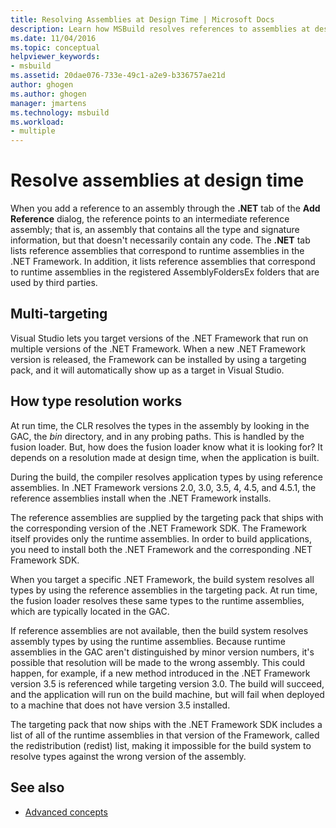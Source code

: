 ```yaml
---
title: Resolving Assemblies at Design Time | Microsoft Docs
description: Learn how MSBuild resolves references to assemblies at design time by using reference assemblies in the targeting pack.
ms.date: 11/04/2016
ms.topic: conceptual
helpviewer_keywords:
- msbuild
ms.assetid: 20dae076-733e-49c1-a2e9-b336757ae21d
author: ghogen
ms.author: ghogen
manager: jmartens
ms.technology: msbuild
ms.workload:
- multiple
---
```

# Resolve assemblies at design time

When you add a reference to an assembly through the **.NET** tab of the **Add Reference** dialog, the reference points to an intermediate reference assembly; that is, an assembly that contains all the type and signature information, but that doesn't necessarily contain any code. The **.NET** tab lists reference assemblies that correspond to runtime assemblies in the .NET Framework. In addition, it lists reference assemblies that correspond to runtime assemblies in the registered AssemblyFoldersEx folders that are used by third parties.

## Multi-targeting

 Visual Studio lets you target versions of the .NET Framework that run on multiple versions of the .NET Framework. When a new .NET Framework version is released, the Framework can be installed by using a targeting pack, and it will automatically show up as a target in Visual Studio.

## How type resolution works

 At run time, the CLR resolves the types in the assembly by looking in the GAC, the *bin* directory, and in any probing paths. This is handled by the fusion loader. But, how does the fusion loader know what it is looking for? It depends on a resolution made at design time, when the application is built.

 During the build, the compiler resolves application types by using reference assemblies. In .NET Framework versions 2.0, 3.0, 3.5, 4, 4.5, and 4.5.1, the reference assemblies install when the .NET Framework installs.

 The reference assemblies are supplied by the targeting pack that ships with the corresponding version of the .NET Framework SDK. The Framework itself provides only the runtime assemblies. In order to build applications, you need to install both the .NET Framework and the corresponding .NET Framework SDK.

 When you target a specific .NET Framework, the build system resolves all types by using the reference assemblies in the targeting pack. At run time, the fusion loader resolves these same types to the runtime assemblies, which are typically located in the GAC.

 If reference assemblies are not available, then the build system resolves assembly types by using the runtime assemblies. Because runtime assemblies in the GAC aren't distinguished by minor version numbers, it's possible that resolution will be made to the wrong assembly. This could happen, for example, if a new method introduced in the .NET Framework version 3.5 is referenced while targeting version 3.0. The build will succeed, and the application will run on the build machine, but will fail when deployed to a machine that does not have version 3.5 installed.

 The targeting pack that now ships with the .NET Framework SDK includes a list of all of the runtime assemblies in that version of the Framework, called the redistribution (redist) list, making it impossible for the build system to resolve types against the wrong version of the assembly.

## See also
- [Advanced concepts](../msbuild/msbuild-advanced-concepts.md)
